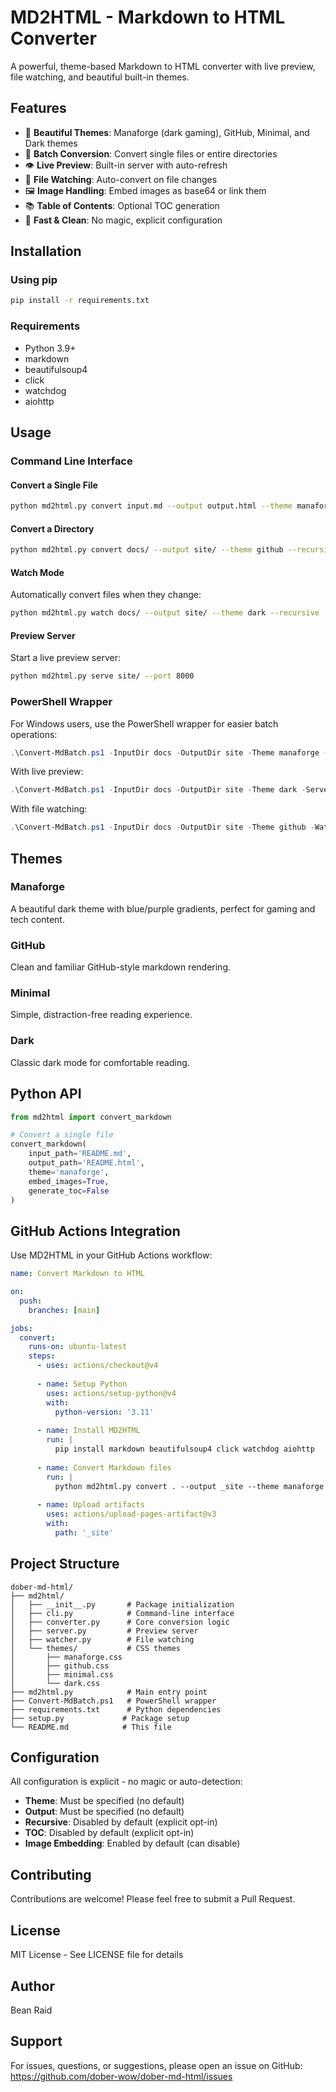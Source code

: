 # MD2HTML - Markdown to HTML Converter

A powerful, theme-based Markdown to HTML converter with live preview, file watching, and beautiful built-in themes.

## Features

- 🎨 **Beautiful Themes**: Manaforge (dark gaming), GitHub, Minimal, and Dark themes
- 📁 **Batch Conversion**: Convert single files or entire directories
- 👁️ **Live Preview**: Built-in server with auto-refresh
- 🔄 **File Watching**: Auto-convert on file changes
- 🖼️ **Image Handling**: Embed images as base64 or link them
- 📚 **Table of Contents**: Optional TOC generation
- 🚀 **Fast & Clean**: No magic, explicit configuration

## Installation

### Using pip

```bash
pip install -r requirements.txt
```

### Requirements

- Python 3.9+
- markdown
- beautifulsoup4
- click
- watchdog
- aiohttp

## Usage

### Command Line Interface

#### Convert a Single File

```bash
python md2html.py convert input.md --output output.html --theme manaforge
```

#### Convert a Directory

```bash
python md2html.py convert docs/ --output site/ --theme github --recursive
```

#### Watch Mode

Automatically convert files when they change:

```bash
python md2html.py watch docs/ --output site/ --theme dark --recursive
```

#### Preview Server

Start a live preview server:

```bash
python md2html.py serve site/ --port 8000
```

### PowerShell Wrapper

For Windows users, use the PowerShell wrapper for easier batch operations:

```powershell
.\Convert-MdBatch.ps1 -InputDir docs -OutputDir site -Theme manaforge -Recursive
```

With live preview:

```powershell
.\Convert-MdBatch.ps1 -InputDir docs -OutputDir site -Theme dark -Serve -Port 3000
```

With file watching:

```powershell
.\Convert-MdBatch.ps1 -InputDir docs -OutputDir site -Theme github -Watch
```

## Themes

### Manaforge
A beautiful dark theme with blue/purple gradients, perfect for gaming and tech content.

### GitHub
Clean and familiar GitHub-style markdown rendering.

### Minimal
Simple, distraction-free reading experience.

### Dark
Classic dark mode for comfortable reading.

## Python API

```python
from md2html import convert_markdown

# Convert a single file
convert_markdown(
    input_path='README.md',
    output_path='README.html',
    theme='manaforge',
    embed_images=True,
    generate_toc=False
)
```

## GitHub Actions Integration

Use MD2HTML in your GitHub Actions workflow:

```yaml
name: Convert Markdown to HTML

on:
  push:
    branches: [main]

jobs:
  convert:
    runs-on: ubuntu-latest
    steps:
      - uses: actions/checkout@v4
      
      - name: Setup Python
        uses: actions/setup-python@v4
        with:
          python-version: '3.11'
          
      - name: Install MD2HTML
        run: |
          pip install markdown beautifulsoup4 click watchdog aiohttp
          
      - name: Convert Markdown files
        run: |
          python md2html.py convert . --output _site --theme manaforge --recursive
          
      - name: Upload artifacts
        uses: actions/upload-pages-artifact@v3
        with:
          path: '_site'
```

## Project Structure

```
dober-md-html/
├── md2html/
│   ├── __init__.py       # Package initialization
│   ├── cli.py            # Command-line interface
│   ├── converter.py      # Core conversion logic
│   ├── server.py         # Preview server
│   ├── watcher.py        # File watching
│   └── themes/           # CSS themes
│       ├── manaforge.css
│       ├── github.css
│       ├── minimal.css
│       └── dark.css
├── md2html.py            # Main entry point
├── Convert-MdBatch.ps1   # PowerShell wrapper
├── requirements.txt      # Python dependencies
├── setup.py             # Package setup
└── README.md            # This file
```

## Configuration

All configuration is explicit - no magic or auto-detection:

- **Theme**: Must be specified (no default)
- **Output**: Must be specified (no default)
- **Recursive**: Disabled by default (explicit opt-in)
- **TOC**: Disabled by default (explicit opt-in)
- **Image Embedding**: Enabled by default (can disable)

## Contributing

Contributions are welcome! Please feel free to submit a Pull Request.

## License

MIT License - See LICENSE file for details

## Author

Bean Raid

## Support

For issues, questions, or suggestions, please open an issue on GitHub:
https://github.com/dober-wow/dober-md-html/issues